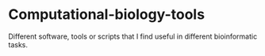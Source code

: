 # Computational-biology-tools

Different software, tools or scripts that I find useful in different bioinformatic tasks.
